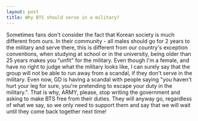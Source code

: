 ```yaml
---
layout: post
title: Why BTS should serve in a military?
---
```

Sometimes fans don't consider the fact that Korean society is much different from ours. In their community - all males should go for 2 
years to the military and serve there, this is different from our country's exception conventions, when studying at school or in the university, being older than 25 years makes you "unfit" for the military. Even though I'm a female, and have no right to judge what the military looks like, I can surely say that the group will not be able to run away from a scandal, if they don't serve in the military. Even now, 
GD is having a scandal with people saying "you haven't hurt your leg for sure, you're pretending to escape your duty in the military.". 
That is why, ARMY, please, stop writing the government and asking to make BTS free from their duties. They will anyway go, regardless of what 
we say, so we only need to support them and say that we will wait until they come back together next time!
